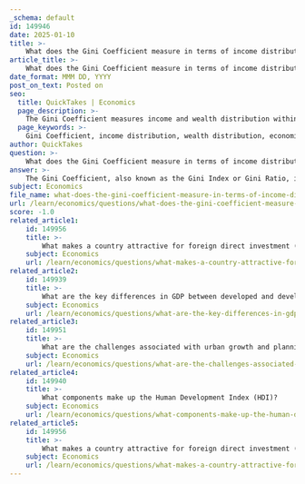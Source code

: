 ```yaml
---
_schema: default
id: 149946
date: 2025-01-10
title: >-
    What does the Gini Coefficient measure in terms of income distribution?
article_title: >-
    What does the Gini Coefficient measure in terms of income distribution?
date_format: MMM DD, YYYY
post_on_text: Posted on
seo:
  title: QuickTakes | Economics
  page_description: >-
    The Gini Coefficient measures income and wealth distribution within a population, quantifying economic inequality and allowing comparisons across nations or over time.
  page_keywords: >-
    Gini Coefficient, income distribution, wealth distribution, economic inequality, statistical measure, Lorenz Curve, income inequality, perfect equality, perfect inequality, comparative analysis, poverty, relative measure
author: QuickTakes
question: >-
    What does the Gini Coefficient measure in terms of income distribution?
answer: >-
    The Gini Coefficient, also known as the Gini Index or Gini Ratio, is a statistical measure that quantifies income or wealth distribution within a population. It is primarily used to assess economic inequality. The Gini Coefficient ranges from 0 to 1, where:\n\n- A Gini Coefficient of 0 indicates perfect equality, meaning that everyone in the population has the same income or wealth.\n- A Gini Coefficient of 1 signifies perfect inequality, where one individual has all the income or wealth, and everyone else has none.\n\nThe Gini Coefficient is derived from the Lorenz Curve, which illustrates the cumulative distribution of income or wealth across the population. The calculation involves determining the area between the line of perfect equality and the Lorenz Curve, expressed mathematically as:\n\n$$\nG = \frac{A}{A + B}\n$$\n\nwhere $ A $ is the area between the line of perfect equality and the Lorenz Curve, and $ B $ is the area under the Lorenz Curve.\n\nThis measure is particularly useful because it summarizes the dispersion of income across the entire income distribution into a single statistic. It allows for comparisons of income inequality across different countries and over time. However, it is important to note that the Gini Coefficient is a relative measure; it can increase in a developing country even if the absolute number of people living in poverty decreases, as it reflects the relative distribution of income rather than absolute wealth levels.\n\nIn summary, the Gini Coefficient serves as a critical indicator of income inequality, providing insights into how income is distributed among the population of a nation or social group.
subject: Economics
file_name: what-does-the-gini-coefficient-measure-in-terms-of-income-distribution.md
url: /learn/economics/questions/what-does-the-gini-coefficient-measure-in-terms-of-income-distribution
score: -1.0
related_article1:
    id: 149956
    title: >-
        What makes a country attractive for foreign direct investment (FDI)?
    subject: Economics
    url: /learn/economics/questions/what-makes-a-country-attractive-for-foreign-direct-investment-fdi
related_article2:
    id: 149939
    title: >-
        What are the key differences in GDP between developed and developing economies?
    subject: Economics
    url: /learn/economics/questions/what-are-the-key-differences-in-gdp-between-developed-and-developing-economies
related_article3:
    id: 149951
    title: >-
        What are the challenges associated with urban growth and planning?
    subject: Economics
    url: /learn/economics/questions/what-are-the-challenges-associated-with-urban-growth-and-planning
related_article4:
    id: 149940
    title: >-
        What components make up the Human Development Index (HDI)?
    subject: Economics
    url: /learn/economics/questions/what-components-make-up-the-human-development-index-hdi
related_article5:
    id: 149956
    title: >-
        What makes a country attractive for foreign direct investment (FDI)?
    subject: Economics
    url: /learn/economics/questions/what-makes-a-country-attractive-for-foreign-direct-investment-fdi
---
```


&nbsp;